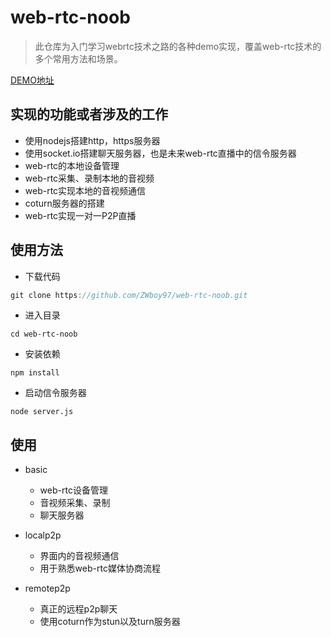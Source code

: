 # web-rtc-noob
> 此仓库为入门学习webrtc技术之路的各种demo实现，覆盖web-rtc技术的多个常用方法和场景。

[DEMO地址](https://stu.zwboy.cn/page/remoteP2P/remoteP2P.html)


## 实现的功能或者涉及的工作


- 使用nodejs搭建http，https服务器
- 使用socket.io搭建聊天服务器，也是未来web-rtc直播中的信令服务器
- web-rtc的本地设备管理
- web-rtc采集、录制本地的音视频
- web-rtc实现本地的音视频通信
- coturn服务器的搭建
- web-rtc实现一对一P2P直播

## 使用方法
- 下载代码
```js
git clone https://github.com/ZWboy97/web-rtc-noob.git
```
- 进入目录
```
cd web-rtc-noob
```

- 安装依赖
```
npm install
```

- 启动信令服务器
```
node server.js
```

## 使用
- basic
  - web-rtc设备管理
  - 音视频采集、录制
  - 聊天服务器
  
- localp2p
  - 界面内的音视频通信
  - 用于熟悉web-rtc媒体协商流程
 
- remotep2p
  - 真正的远程p2p聊天
  - 使用coturn作为stun以及turn服务器

